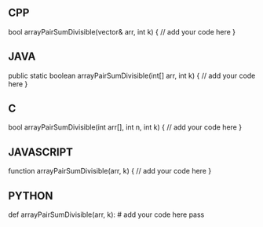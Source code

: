 ## CPP

bool arrayPairSumDivisible(vector<int>& arr, int k) {
    // add your code here
}

## JAVA

public static boolean arrayPairSumDivisible(int[] arr, int k) {
    // add your code here
}

## C

bool arrayPairSumDivisible(int arr[], int n, int k) {
    // add your code here
}

## JAVASCRIPT

function arrayPairSumDivisible(arr, k) {
    // add your code here
}

## PYTHON

def arrayPairSumDivisible(arr, k):
    # add your code here
    pass
